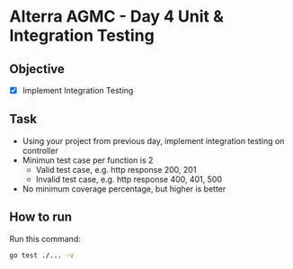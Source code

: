 # Alterra AGMC - Day 4 Unit & Integration Testing 

## Objective

- [x] Implement Integration Testing

## Task

- Using your project from previous day, implement integration testing on controller
- Minimun test case per function is 2
  - Valid test case, e.g. http response 200, 201
  - Invalid test case, e.g. http response 400, 401, 500
- No minimum coverage percentage, but higher is better

## How to run

Run this command:

```bash
go test ./... -v
```